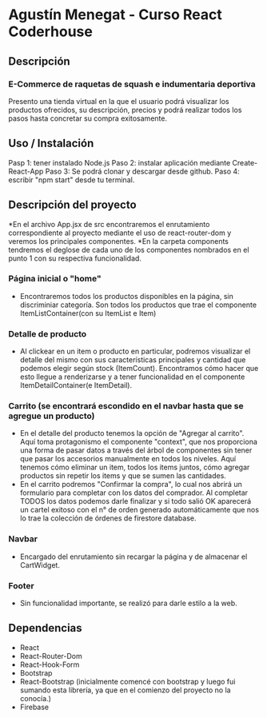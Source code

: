 # Agustín Menegat - Curso React Coderhouse

## Descripción

### E-Commerce de raquetas de squash e indumentaria deportiva

Presento una tienda virtual en la que el usuario podrá visualizar los productos ofrecidos, su descripción, precios y podrá realizar todos los pasos hasta concretar su compra exitosamente.

## Uso / Instalación

Pasp 1: tener instalado Node.js
Paso 2: instalar aplicación mediante Create-React-App
Paso 3: Se podrá clonar y descargar desde github.
Paso 4: escribir "npm start" desde tu terminal.



## Descripción del proyecto
*En el archivo App.jsx de src encontraremos el enrutamiento correspondiente al proyecto mediante el uso de react-router-dom y veremos los principales componentes.
*En la carpeta components tendremos el deglose de cada uno de los componentes nombrados en el punto 1 con su respectiva funcionalidad.

### Página inicial o "home"
- Encontraremos todos los productos disponibles en la página, sin discriminiar categoría. Son todos los productos que trae el componente ItemListContainer(con su ItemList e Item)
### Detalle de producto
- Al clickear en un item o producto en particular, podremos visualizar el detalle del mismo con sus características principales y cantidad que podemos elegir según stock (ItemCount). Encontramos cómo hacer que esto llegue a renderizarse y a tener funcionalidad en el componente ItemDetailContainer(e ItemDetail).
### Carrito (se encontrará escondido en el navbar hasta que se agregue un producto)
- En el detalle del producto tenemos la opción de "Agregar al carrito". Aquí toma protagonismo el componente "context", que nos proporciona una forma de pasar datos a través del árbol de componentes sin tener que pasar los accesorios manualmente en todos los niveles. Aquí tenemos cómo eliminar un item, todos los items juntos, cómo agregar productos sin repetir los items y que se sumen las cantidades.
- En el carrito podremos "Confirmar la compra", lo cual nos abrirá un formulario para completar con los datos del comprador. Al completar TODOS los datos podemos darle finalizar y si todo salió OK aparecerá un cartel exitoso con el n° de orden generado automáticamente que nos lo trae la colección de órdenes de firestore database.
### Navbar
- Encargado del enrutamiento sin recargar la página y de almacenar el CartWidget.
### Footer
- Sin funcionalidad importante, se realizó para darle estilo a la web.


## Dependencias

* React
* React-Router-Dom
* React-Hook-Form
* Bootstrap
* React-Bootstrap (inicialmente comencé con bootstrap y luego fui sumando esta librería, ya que en el comienzo del proyecto no la conocía.)
* Firebase


